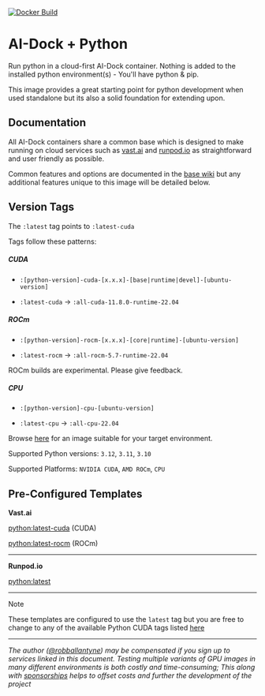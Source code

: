 [![Docker Build](https://github.com/ai-dock/python/actions/workflows/docker-build.yml/badge.svg)](https://github.com/ai-dock/python/actions/workflows/docker-build.yml)

# AI-Dock + Python

Run python in a cloud-first AI-Dock container. Nothing is added to the installed python environment(s) - You'll have python & pip.

This image provides a great starting point for python development when used standalone but its also a solid foundation for extending upon.


## Documentation

All AI-Dock containers share a common base which is designed to make running on cloud services such as [vast.ai](https://link.ai-dock.org/vast.ai) and [runpod.io](https://link.ai-dock.org/template) as straightforward and user friendly as possible.

Common features and options are documented in the [base wiki](https://github.com/ai-dock/base-image/wiki) but any additional features unique to this image will be detailed below.


## Version Tags

The `:latest` tag points to `:latest-cuda`

Tags follow these patterns:

##### _CUDA_
- `:[python-version]-cuda-[x.x.x]-[base|runtime|devel]-[ubuntu-version]`

- `:latest-cuda` &rarr; `:all-cuda-11.8.0-runtime-22.04`

##### _ROCm_
- `:[python-version]-rocm-[x.x.x]-[core|runtime]-[ubuntu-version]`

- `:latest-rocm` &rarr; `:all-rocm-5.7-runtime-22.04`

ROCm builds are experimental. Please give feedback.

##### _CPU_
- `:[python-version]-cpu-[ubuntu-version]`

- `:latest-cpu` &rarr; `:all-cpu-22.04`

Browse [here](https://github.com/ai-dock/python/pkgs/container/python) for an image suitable for your target environment.

Supported Python versions: `3.12`, `3.11`, `3.10`

Supported Platforms: `NVIDIA CUDA`, `AMD ROCm`, `CPU`


## Pre-Configured Templates

**Vast.​ai**

[python:latest-cuda](https://link.ai-dock.org/template-vast-python) (CUDA)

[python:latest-rocm](https://link.ai-dock.org/template-vast-python-rocm) (ROCm)

---

**Runpod.​io**

[python:latest](https://link.ai-dock.org/template-runpod-python)

---

>[!NOTE]  
>These templates are configured to use the `latest` tag but you are free to change to any of the available Python CUDA tags listed [here](https://github.com/ai-dock/python/pkgs/container/python)

---

_The author ([@robballantyne](https://github.com/robballantyne)) may be compensated if you sign up to services linked in this document. Testing multiple variants of GPU images in many different environments is both costly and time-consuming; This along with [sponsorships](https://github.com/sponsors/ai-dock) helps to offset costs and further the development of the project_

